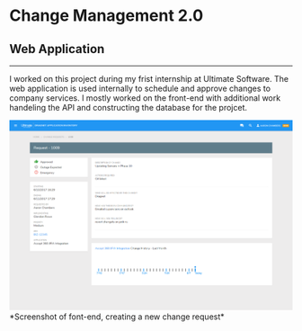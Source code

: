 
# Change Management 2.0
## Web Application
---
I worked on this project during my frist internship at Ultimate Software. The web application is used internally to schedule and approve changes to company services. I mostly worked on the front-end with additional work handeling the API and constructing the database for the projcet.

<img class="w-100 h-100 expandable img-fluid" src="/static/images/cm2.0/Ultimate_site1.png">
*Screenshot of font-end, creating a new change request*
